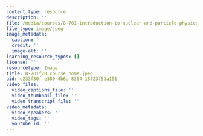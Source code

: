 ```yaml
---
content_type: resource
description: ''
file: /media/courses/8-701-introduction-to-nuclear-and-particle-physics-fall-2020/8-701f20_course_home.jpeg
file_type: image/jpeg
image_metadata:
  caption: ''
  credit: ''
  image-alt: ''
learning_resource_types: []
license: ''
resourcetype: Image
title: 8-701f20_course_home.jpeg
uid: e233f30f-e380-4b6a-8304-18f23f53a151
video_files:
  video_captions_file: ''
  video_thumbnail_file: ''
  video_transcript_file: ''
video_metadata:
  video_speakers: ''
  video_tags: ''
  youtube_id: ''
---
```

